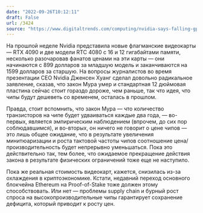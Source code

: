 ```yaml
---
date: "2022-09-26T10:12:11"
draft: False
url: /3424
source: "https://www.digitaltrends.com/computing/nvidia-says-falling-gpu-prices-are-over/"
---
```


На прошлой неделе Nvidia представила новые флагманские видеокарты — RTX 4090 и две модели RTC 4080 с 16 и 12 гигабайтами памяти, несколько разочаровав фанатов ценами на эти карты — они начинаются с 899 долларов за младшую модель и заканчиваются на 1599 долларов за старшую. На вопросы журналистов во время презентации CEO Nvidia Дженсен Хуанг сделал довольно радикальное заявление, сказав, что закон Мура умер и стандартная 12 дюймовая пластина сейчас стоит гораздо дороже, чем раньше, так что идея, что чипы будут дешеветь со временем, осталась в прошлом.

Правда, стоит вспомнить, что закон Мура — что количество транзисторов на чипе будет удваиваться каждые два года, — во-первых, является эмпирическим наблюдением (впрочем, до сих пор соблюдавшимся), и во-вторых, он ничего не говорит о цене чипов — это лишь общее ожидание, что в результате увеличения минитюаризации и роста тактовой частоты чипов соотношение цена/производительность будет непрерывно уменьшаться. Пока это действительно так, тем более, что ожидаемое прекращение действия закона в результате физических ограничений тоже еще не наступило. 

Пока же реальная стоимость видеокарт, кажется, снизилась из-за охлаждения в криптоэкономике. Кстати, недавний переход основного блокчейна Ethereum на Proof-of-Stake тоже должен этому способствовать. Или нет — проблемы supply chain и бурный рост спроса на высокопроизводительные чипы гарантирует сохранение дефицита, который приводит к росту цен.
